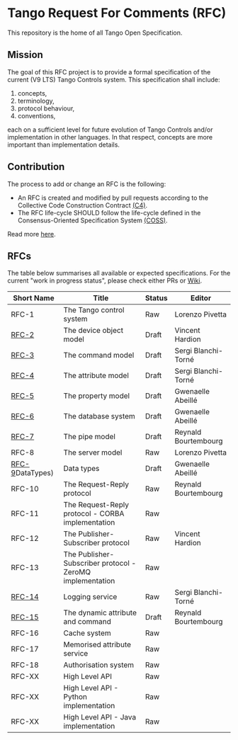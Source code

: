 # Tango Request For Comments (RFC)

This repository is the home of all Tango Open Specification.

## Mission

The goal of this RFC project is to provide a formal specification of the current (V9 LTS) Tango Controls system. This specification shall include:

1. concepts,
2. terminology, 
3. protocol behaviour,
4. conventions,

each on a sufficient level for future evolution of Tango Controls and/or implementation in other languages. In that respect, concepts are more important than implementation details.


## Contribution

The process to add or change an RFC is the following:

- An RFC is created and modified by pull requests according to the Collective Code Construction Contract [(C4)](https://github.com/unprotocols/rfc/blob/master/1/README.md).
- The RFC life-cycle SHOULD follow the life-cycle defined in the Consensus-Oriented Specification System [(COSS)](https://github.com/unprotocols/rfc/blob/master/2/README.md).

Read more [here](https://github.com/tango-controls/rfc/wiki).

## RFCs

The table below summarises all available or expected specifications. For the current "work in progress status", please 
check either PRs or [Wiki](https://github.com/tango-controls/rfc/wiki/Work-in-Progress-RFCs).  

Short Name               | Title                                                         | Status     | Editor
-------------------------|---------------------------------------------------------------|------------|-------
RFC-1                    | The Tango control system                                      | Raw        | Lorenzo Pivetta
[RFC-2](2/Device.md)     | The device object model                                       | Draft      | Vincent Hardion
[RFC-3](3/Command.md)    | The command model                                             | Draft      | Sergi Blanchi-Torné
[RFC-4](4/Attribute.md)  | The attribute model                                           | Draft      | Sergi Blanchi-Torné
[RFC-5](5/Property.md)   | The property model                                            | Draft      | Gwenaelle Abeillé
[RFC-6](6/Database.md)   | The database system                                           | Draft      | Gwenaelle Abeillé
[RFC-7](7/Pipe.md)       | The pipe model                                                | Draft      | Reynald Bourtembourg
RFC-8  | The server model                                               | Raw          | Lorenzo Pivetta
[RFC-9](9/)DataTypes)  | Data types                                                     | Draft          | Gwenaelle Abeillé
RFC-10 | The Request-Reply protocol                                     | Raw          | Reynald Bourtembourg
RFC-11 | The Request-Reply protocol - CORBA implementation              | Raw          | 
RFC-12 | The Publisher-Subscriber protocol                              | Raw          | Vincent Hardion 
RFC-13 | The Publisher-Subscriber protocol - ZeroMQ implementation      | Raw          | 
[RFC-14](14/Logging.md) | Logging service                               | Raw          | Sergi Blanchi-Torné
[RFC-15](15/Dynamic-Attr-Cmd.md) | The dynamic attribute and command    | Draft        | Reynald Bourtembourg
RFC-16 | Cache system                                                   | Raw          | 
RFC-17 | Memorised attribute service                                    | Raw          | 
RFC-18 | Authorisation system                                           | Raw          | 
RFC-XX | High Level API                                                 | Raw          | 
RFC-XX | High Level API - Python implementation                         | Raw          | 
RFC-XX | High Level API - Java   implementation                         | Raw          | 
